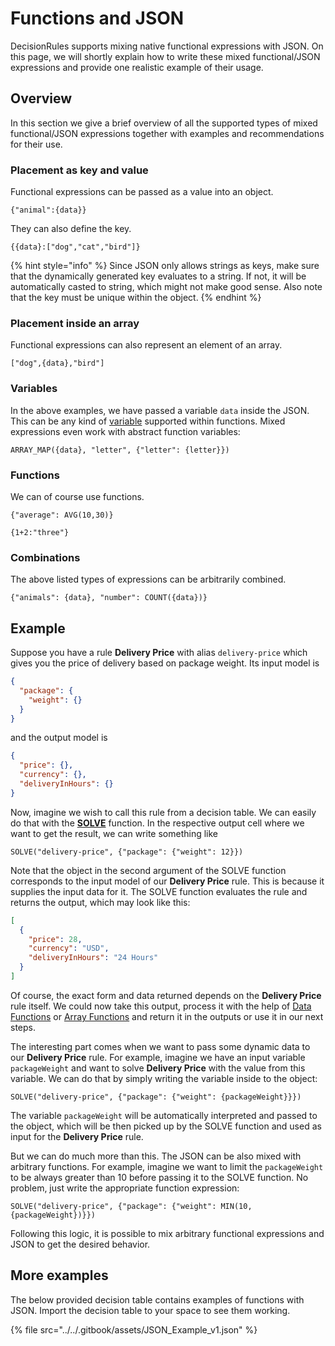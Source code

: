 # Functions and JSON

DecisionRules supports mixing native functional expressions with JSON. On this page, we will shortly explain how to write these mixed functional/JSON expressions and provide one realistic example of their usage.

## Overview

In this section we give a brief overview of all the supported types of mixed functional/JSON expressions together with examples and recommendations for their use.

### Placement as key and value

Functional expressions can be passed as a value into an object.

```
{"animal":{data}}
```

They can also define the key.

```
{{data}:["dog","cat","bird"]}
```

{% hint style="info" %}
Since JSON only allows strings as keys, make sure that the dynamically generated key evaluates to a string. If not, it will be automatically casted to string, which might not make good sense. Also note that the key must be unique within the object.
{% endhint %}

### Placement inside an array

Functional expressions can also represent an element of an array.

```
["dog",{data},"bird"]
```

### Variables

In the above examples, we have passed a variable `data` inside the JSON. This can be any kind of [variable](./#variables) supported within functions. Mixed expressions even work with abstract function variables:

```
ARRAY_MAP({data}, "letter", {"letter": {letter}})
```

### Functions

We can of course use functions.

```
{"average": AVG(10,30)}
```

```
{1+2:"three"}
```

### Combinations

The above listed types of expressions can be arbitrarily combined.

```
{"animals": {data}, "number": COUNT({data})}
```

## Example

Suppose you have a rule **Delivery Price** with alias `delivery-price` which gives you the price of delivery based on package weight. Its input model is

```json
{
  "package": {
    "weight": {}
  }
}
```

and the output model is

```json
{
  "price": {},
  "currency": {},
  "deliveryInHours": {}
}
```

Now, imagine we wish to call this rule from a decision table. We can easily do that with the [**SOLVE**](integration-functions.md#solve-function) function. In the respective output cell where we want to get the result, we can write something like

```
SOLVE("delivery-price", {"package": {"weight": 12}})
```

Note that the object in the second argument of the SOLVE function corresponds to the input model of our **Delivery Price** rule. This is because it supplies the input data for it. The SOLVE function evaluates the rule and returns the output, which may look like this:

```json
[
  {
    "price": 28,
    "currency": "USD",
    "deliveryInHours": "24 Hours"
  }
]
```

Of course, the exact form and data returned depends on the **Delivery Price** rule itself. We could now take this output, process it with the help of [Data Functions](data.md) or [Array Functions](array.md) and return it in the outputs or use it in our next steps.

The interesting part comes when we want to pass some dynamic data to our **Delivery Price** rule. For example, imagine we have an input variable `packageWeight` and want to solve **Delivery Price** with the value from this variable. We can do that by simply writing the variable inside to the object:

```
SOLVE("delivery-price", {"package": {"weight": {packageWeight}}})
```

The variable `packageWeight` will be automatically interpreted and passed to the object, which will be then picked up by the SOLVE function and used as input for the **Delivery Price** rule.

But we can do much more than this. The JSON can be also mixed with arbitrary functions. For example, imagine we want to limit the `packageWeight` to be always greater than 10 before passing it to the SOLVE function. No problem, just write the appropriate function expression:

```
SOLVE("delivery-price", {"package": {"weight": MIN(10,{packageWeight})}})
```

Following this logic, it is possible to mix arbitrary functional expressions and JSON to get the desired behavior.

## More examples

The below provided decision table contains examples of functions with JSON. Import the decision table to your space to see them working.

{% file src="../../.gitbook/assets/JSON_Example_v1.json" %}
